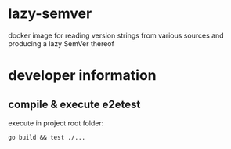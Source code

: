 # lazy-semver
docker image for reading version strings from various sources and producing a lazy SemVer thereof

# developer information

## compile & execute e2etest

execute in project root folder:
```
go build && test ./...
```
